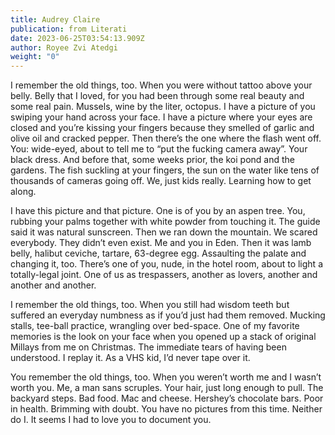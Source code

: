 ```yaml
---
title: Audrey Claire
publication: from Literati
date: 2023-06-25T03:54:13.909Z
author: Royee Zvi Atedgi
weight: "0"
---
```



I remember the old things, too. When you were without tattoo above your belly. Belly that I loved, for you had been through some real beauty and some real pain. Mussels, wine by the liter, octopus. I have a picture of you swiping your hand across your face. I have a picture where your eyes are closed and you’re kissing your fingers because they smelled of garlic and olive oil and cracked pepper. Then there’s the one where the flash went off. You: wide-eyed, about to tell me to “put the fucking camera away”. Your black dress. And before that, some weeks prior, the koi pond and the gardens. The fish suckling at your fingers, the sun on the water like tens of thousands of cameras going off. We, just kids really. Learning how to get along.

I have this picture and that picture. One is of you by an aspen tree. You, rubbing your palms together with white powder from touching it. The guide said it was natural sunscreen. Then we ran down the mountain. We scared everybody. They didn’t even exist. Me and you in Eden. Then it was lamb belly, halibut ceviche, tartare, 63-degree egg. Assaulting the palate and changing it, too. There’s one of you, nude, in the hotel room, about to light a totally-legal joint. One of us as trespassers, another as lovers, another and another and another. 

I remember the old things, too. When you still had wisdom teeth but suffered an everyday numbness as if you’d just had them removed. Mucking stalls, tee-ball practice, wrangling over bed-space. One of my favorite memories is the look on your face when you opened up a stack of original Millays from me on Christmas. The immediate tears of having been understood. I replay it. As a VHS kid, I’d never tape over it.  

You remember the old things, too. When you weren’t worth me and I wasn’t worth you. Me, a man sans scruples. Your hair, just long enough to pull. The backyard steps. Bad food. Mac and cheese. Hershey’s chocolate bars. Poor in health. Brimming with doubt. You have no pictures from this time. Neither do I. It seems I had to love you to document you. 
